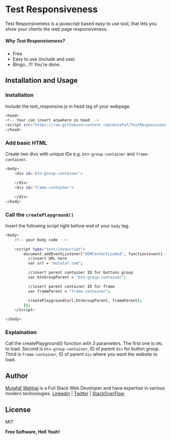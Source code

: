 # Test Responsiveness
Test Responsiveness is a javascript based easy to use tool, that lets you show your clients the web page responsiveness.

##### Why Test Responsiveness?
  - Free
  - Easy to use (include and use)
  - Bingo...!!! You're done.


## Installation and Usage

### Installaiton
Include the test_responsive.js in head tag of your webpage.
```sh
<head>
<!-- Your can insert anywhere in head -->
<script src="https://raw.githubusercontent.com/mutafaf/TestResponsiveness/master/test_responsiveness.js"></script>
</head>
```

### Add basic HTML
Create two divs with unique IDs e.g. `btn-group-container` and `frame-container`.
```sh
<body>
    <div id='btn-group-container'>

    </div>
    <div id='frame-container'>

    </div>
</body>
```

### Call the `createPlayground()`
Insert the following script right before end of your `body` tag.

```sh
<body>
    <!-- your body code -->

    <script type="text/javascript">
        document.addEventListener("DOMContentLoaded", function(event) {
          //insert URL here
          var url = "mutafaf.com";

          //insert parent container ID for buttons group
          var btnGroupParent = "btn-group-container";

          //insert parent container ID for frame
          var frameParent = "frame-container";

          createPlayground(url,btnGroupParent, frameParent);
        });
    </script>

</body>
```


### Explaination

Call the createPlayground() function with 3 parameters.
The first one is `URL` to load.
Second is `btn-group-container`,  ID of parent `div` for button group.
Third is `frame-container`,  ID of parent `div` where you want the website to load.


## Author
[Mutafaf Wahhaj] is a Full Stack Web Developer and have expertise in various modern technologies.
[Linkedin](https://www.linkedin.com/in/mutafaf/) | [Twitter](http://twitter.com/mutaffaf) | [StackOverFlow](https://stackoverflow.com/users/7360347/mutafaf)

License
----

MIT


**Free Software, Hell Yeah!**

   [Mutafaf Wahhaj]: <http://mutafaf.com>
